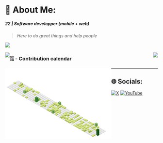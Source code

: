 # 💫 About Me:

##### 22 | Software developper (mobile + web) 
> _Here to do great things and help people_

[<img src="https://github-readme-stats.vercel.app/api?username=adam-nlem&theme=tokyonight&hide_border=false&include_all_commits=true&count_private=true"/>](#)

[<img align="left" src="https://nirzak-streak-stats.vercel.app/?user=adam-nlem&theme=tokyonight&hide_border=false"/>](#)

[<img align="right" src="https://github-readme-stats.vercel.app/api/top-langs/?username=adam-nlem&theme=tokyonight&hide_border=false&include_all_commits=true&count_private=true&layout=compact" />](#)


### 🗓️ - Contribution calendar
[<img align="left" width="350" src="./profile-3d-contrib/profile-green.svg" />]()


---

## 🌐 Socials:
[![X](https://img.shields.io/badge/X-black.svg?logo=X&logoColor=white)](https://x.com/adam_nlem) [![YouTube](https://img.shields.io/badge/YouTube-%23FF0000.svg?logo=YouTube&logoColor=white)](https://youtube.com/@@Adam_NLEM) 

<!-- Proudly created with GPRM ( https://gprm.itsvg.in ) -->
